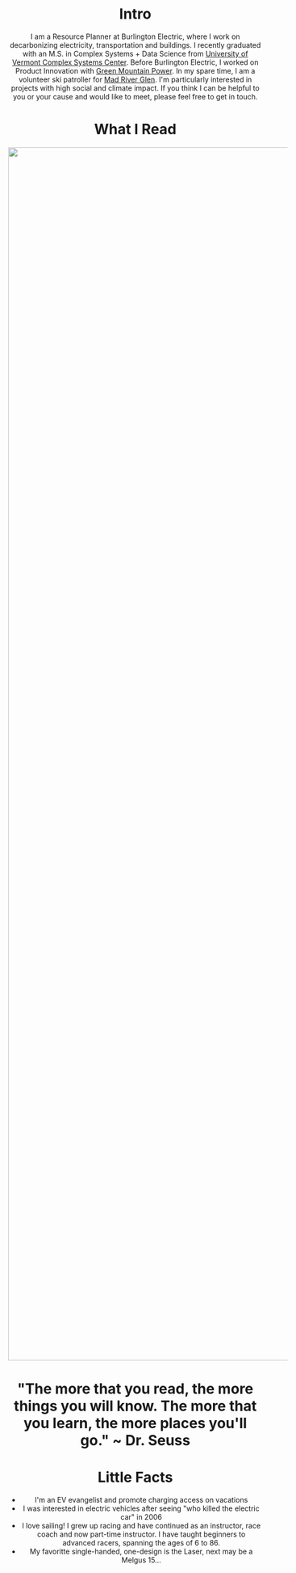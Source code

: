 
# Intro

I am a Resource Planner at Burlington Electric, where I work on decarbonizing electricity, transportation and buildings. I recently graduated with an M.S. in Complex Systems + Data Science from [University of Vermont Complex Systems Center](https://vermontcomplexsystems.org/). Before Burlington Electric, I worked on Product Innovation with [Green Mountain Power](https://greenmountainpower.com). In my spare time, I am a volunteer ski patroller for [Mad River Glen](https://www.madriverglen.com/). I'm particularly interested in projects with high social and climate impact. If you think I can be helpful to you or your cause and would like to meet, please feel free to get in touch.

# What I Read

<!-- <img class="make-it-fit" src="https://upload.wikimedia.org/wikipedia/commons/b/ba/Book_chart_2.jpg" alt="img-verification"> -->


<body style="overflow:hidden; margin:0; text-align:center;">
    <img src="https://upload.wikimedia.org/wikipedia/commons/b/ba/Book_chart_2.jpg" style="height:60vh; max-width:110%; object-fit: contain;">
</body>


# "The more that you read, the more things you will know. The more that you learn, the more places you'll go." ~ Dr. Seuss

# Little Facts
- I'm an EV evangelist and promote charging access on vacations
- I was interested in electric vehicles after seeing "who killed the electric car" in 2006
- I love sailing! I grew up racing and have continued as an instructor, race coach and now part-time instructor. I have taught beginners to advanced racers, spanning the ages of 6 to 86.
- My favoritte single-handed, one-design is the Laser, next may be a Melgus 15...

<!-- 
# I dream of

- always finding inspiration.
- enabling a brighter future.
- doing better.
- you not checking the commit history for earlier drafts of this file. -->

<!-- # Websites from people I admire

- [Alex Peysakhovich](http://alexpeys.github.io/)
- [Chris Lengerich](http://www.chrislengerich.com/)
- [Chris Saad](https://www.chrissaad.com/)
- [Duncan Tomlin](http://duncantomlin.com/)
- [Hawley Moore](http://hawleymoore.com/)
- [Holman Gao](https://golmansax.com/)
- [Ian Webster](http://ianww.com/)
- [Johanna Flato](https://www.johannaflato.com/)
- [Judy Mou](http://www.judymou.com/)
- [Kristina Monakhova](https://kristinamonakhova.com/)
- [Noah Trueblood](http://notrueblood.com/)
- [Ruoxi Wang](http://ruoxiw.com/)
- [Tom Sachs](https://www.tomsachs.org/)
- [Will Holley](https://willholley.com)

If we are friends and you feel like you belong on this list, you're probably right. Submit a PR, or ask me and I'll add you. -->

